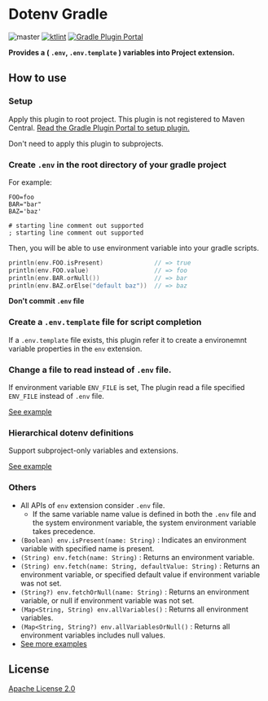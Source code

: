 # Dotenv Gradle

![master](https://github.com/uzzu/dotenv-gradle/workflows/master/badge.svg) [![ktlint](https://img.shields.io/badge/code%20style-%E2%9D%A4-FF4081.svg)](https://ktlint.github.io/)
[![Gradle Plugin Portal](https://img.shields.io/maven-metadata/v/https/plugins.gradle.org/m2/co/uzzu/dotenv/gradle/co.uzzu.dotenv.gradle.gradle.plugin/maven-metadata.xml.svg?colorB=007ec6&label=gradlePluginPortal)](https://plugins.gradle.org/plugin/co.uzzu.dotenv.gradle)

**Provides a ( `.env`, `.env.template` ) variables into Project extension.**

## How to use

### Setup

Apply this plugin to root project. This plugin is not registered to Maven Central.
[Read the Gradle Plugin Portal to setup plugin.](https://plugins.gradle.org/plugin/co.uzzu.dotenv.gradle)

Don't need to apply this plugin to subprojects.

### Create `.env` in the root directory of your gradle project

For example:

```dosini
FOO=foo
BAR="bar"
BAZ='baz'

# starting line comment out supported
; starting line comment out supported
```

Then, you will be able to use environment variable into your gradle scripts.

```Kotlin
println(env.FOO.isPresent)              // => true
println(env.FOO.value)                  // => foo
println(env.BAR.orNull())               // => bar
println(env.BAZ.orElse("default baz"))  // => baz
```

**Don't commit `.env` file**

### Create a `.env.template` file for script completion

If a `.env.template` file exists, this plugin refer it to create a environemnt variable properties in the `env`
extension.

### Change a file to read instead of `.env` file.

If environment variable `ENV_FILE` is set, The plugin read a file specified `ENV_FILE` instead of `.env` file.

[See example](/examples/change_file)

### Hierarchical dotenv definitions

Support subproject-only variables and extensions.

[See example](/examples/hierarchical_definitions)

### Others

- All APIs of `env` extension consider `.env` file.
  - If the same variable name value is defined in both the `.env` file and the system environment variable, the system
    environment variable takes precedence.
- `(Boolean) env.isPresent(name: String)` : Indicates an environment variable with specified name is present.
- `(String) env.fetch(name: String)` : Returns an environment variable.
- `(String) env.fetch(name: String, defaultValue: String)` : Returns an environment variable, or specified default value
  if environment variable was not set.
- `(String?) env.fetchOrNull(name: String)` : Returns an environment variable, or null if environment variable was not
  set.
- `(Map<String, String) env.allVariables()` : Returns all environment variables.
- `(Map<String, String?) env.allVariablesOrNull()` : Returns all environment variables includes null values.
- [See more examples](/examples)

## License

[Apache License 2.0](/LICENSE.txt)

